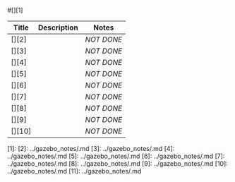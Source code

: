 #[][1]



|Title|Description|Notes|
|----|----|----|
|[][2]||*NOT DONE*|
|[][3]||*NOT DONE*|
|[][4]||*NOT DONE*|
|[][5]||*NOT DONE*|
|[][6]||*NOT DONE*|
|[][7]||*NOT DONE*|
|[][8]||*NOT DONE*|
|[][9]||*NOT DONE*|
|[][10]||*NOT DONE*|

[1]:
[2]: ../gazebo_notes/.md
[3]: ../gazebo_notes/.md
[4]: ../gazebo_notes/.md
[5]: ../gazebo_notes/.md
[6]: ../gazebo_notes/.md
[7]: ../gazebo_notes/.md
[8]: ../gazebo_notes/.md
[9]: ../gazebo_notes/.md
[10]: ../gazebo_notes/.md
[11]: ../gazebo_notes/.md
